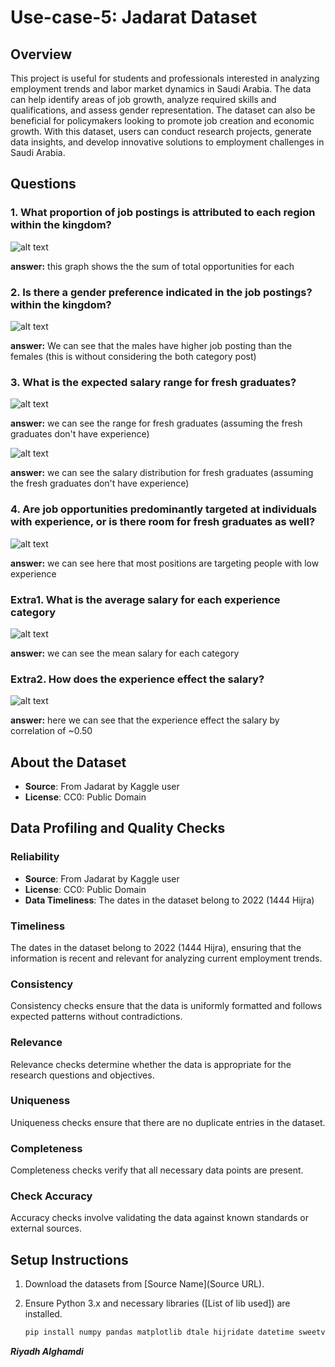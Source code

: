 # Use-case-5: Jadarat Dataset

## Overview

This project is useful for students and professionals interested in analyzing employment trends and labor market dynamics in Saudi Arabia. The data can help identify areas of job growth, analyze required skills and qualifications, and assess gender representation. The dataset can also be beneficial for policymakers looking to promote job creation and economic growth. With this dataset, users can conduct research projects, generate data insights, and develop innovative solutions to employment challenges in Saudi Arabia.


## Questions

### 1. What proportion of job postings is attributed to each region within the kingdom?

![alt text](images/q1_graph.png)

**answer:** this graph shows the the sum of total opportunities for each

### 2. Is there a gender preference indicated in the job postings? within the kingdom?

![alt text](images/Q2.png)

**answer:** We can see that the males have higher job posting than the females (this is without considering the both category post)

### 3. What is the expected salary range for fresh graduates?

![alt text](images/q3_slary.png)

**answer:** we can see the range for fresh graduates (assuming the fresh graduates don't have experience)

![alt text](images/q3_slary_dis.png)

**answer:** we can see the salary distribution for fresh graduates (assuming the fresh graduates don't have experience)

### 4. Are job opportunities predominantly targeted at individuals with experience, or is there room for fresh graduates as well?

![alt text](images/bar_export_1715650365765.png)

**answer:** we can see here that most positions are targeting people with low experience

### Extra1. What is the average salary for each experience category

![alt text](images/q3.png)

**answer:** we can see the mean salary for each category

### Extra2. How does the experience effect the salary?

![alt text](images/correlations.png)

**answer:** here we can see that the experience effect the salary by correlation of ~0.50

## About the Dataset

- **Source**: From Jadarat by Kaggle user
- **License**: CC0: Public Domain

## Data Profiling and Quality Checks

### Reliability

- **Source**: From Jadarat by Kaggle user
- **License**: CC0: Public Domain
- **Data Timeliness**: The dates in the dataset belong to 2022 (1444 Hijra)

### Timeliness

The dates in the dataset belong to 2022 (1444 Hijra), ensuring that the information is recent and relevant for analyzing current employment trends.

### Consistency

Consistency checks ensure that the data is uniformly formatted and follows expected patterns without contradictions.

### Relevance

Relevance checks determine whether the data is appropriate for the research questions and objectives.

### Uniqueness

Uniqueness checks ensure that there are no duplicate entries in the dataset.

### Completeness

Completeness checks verify that all necessary data points are present.

### Check Accuracy

Accuracy checks involve validating the data against known standards or external sources.

## Setup Instructions

1. Download the datasets from [Source Name](Source URL).
2. Ensure Python 3.x and necessary libraries ([List of lib used]) are installed.

   ```bash
   pip install numpy pandas matplotlib dtale hijridate datetime sweetviz
   ```

**_Riyadh Alghamdi_**
